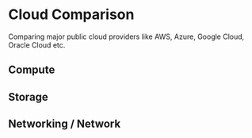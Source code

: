 # Cloud Comparison
Comparing major public cloud providers like AWS, Azure, Google Cloud, Oracle Cloud etc.

## Compute

## Storage

## Networking / Network
